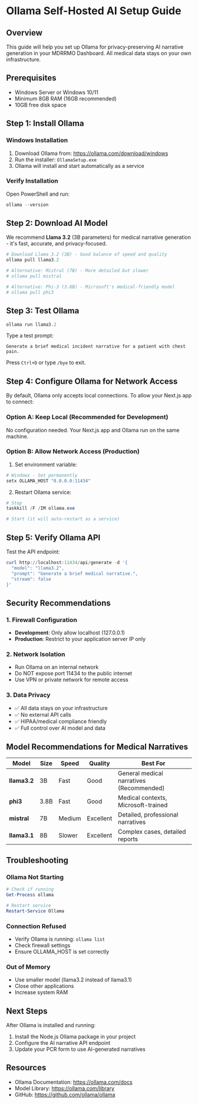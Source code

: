 # Ollama Self-Hosted AI Setup Guide

## Overview
This guide will help you set up Ollama for privacy-preserving AI narrative generation in your MDRRMO Dashboard. All medical data stays on your own infrastructure.

## Prerequisites
- Windows Server or Windows 10/11
- Minimum 8GB RAM (16GB recommended)
- 10GB free disk space

## Step 1: Install Ollama

### Windows Installation
1. Download Ollama from: https://ollama.com/download/windows
2. Run the installer: `OllamaSetup.exe`
3. Ollama will install and start automatically as a service

### Verify Installation
Open PowerShell and run:
```powershell
ollama --version
```

## Step 2: Download AI Model

We recommend **Llama 3.2** (3B parameters) for medical narrative generation - it's fast, accurate, and privacy-focused.

```powershell
# Download Llama 3.2 (3B) - Good balance of speed and quality
ollama pull llama3.2

# Alternative: Mistral (7B) - More detailed but slower
# ollama pull mistral

# Alternative: Phi-3 (3.8B) - Microsoft's medical-friendly model
# ollama pull phi3
```

## Step 3: Test Ollama

```powershell
ollama run llama3.2
```

Type a test prompt:
```
Generate a brief medical incident narrative for a patient with chest pain.
```

Press `Ctrl+D` or type `/bye` to exit.

## Step 4: Configure Ollama for Network Access

By default, Ollama only accepts local connections. To allow your Next.js app to connect:

### Option A: Keep Local (Recommended for Development)
No configuration needed. Your Next.js app and Ollama run on the same machine.

### Option B: Allow Network Access (Production)
1. Set environment variable:
```powershell
# Windows - Set permanently
setx OLLAMA_HOST "0.0.0.0:11434"
```

2. Restart Ollama service:
```powershell
# Stop
taskkill /F /IM ollama.exe

# Start (it will auto-restart as a service)
```

## Step 5: Verify Ollama API

Test the API endpoint:
```powershell
curl http://localhost:11434/api/generate -d '{
  "model": "llama3.2",
  "prompt": "Generate a brief medical narrative.",
  "stream": false
}'
```

## Security Recommendations

### 1. Firewall Configuration
- **Development**: Only allow localhost (127.0.0.1)
- **Production**: Restrict to your application server IP only

### 2. Network Isolation
- Run Ollama on an internal network
- Do NOT expose port 11434 to the public internet
- Use VPN or private network for remote access

### 3. Data Privacy
- ✅ All data stays on your infrastructure
- ✅ No external API calls
- ✅ HIPAA/medical compliance friendly
- ✅ Full control over AI model and data

## Model Recommendations for Medical Narratives

| Model | Size | Speed | Quality | Best For |
|-------|------|-------|---------|----------|
| **llama3.2** | 3B | Fast | Good | General medical narratives (Recommended) |
| **phi3** | 3.8B | Fast | Good | Medical contexts, Microsoft-trained |
| **mistral** | 7B | Medium | Excellent | Detailed, professional narratives |
| **llama3.1** | 8B | Slower | Excellent | Complex cases, detailed reports |

## Troubleshooting

### Ollama Not Starting
```powershell
# Check if running
Get-Process ollama

# Restart service
Restart-Service Ollama
```

### Connection Refused
- Verify Ollama is running: `ollama list`
- Check firewall settings
- Ensure OLLAMA_HOST is set correctly

### Out of Memory
- Use smaller model (llama3.2 instead of llama3.1)
- Close other applications
- Increase system RAM

## Next Steps

After Ollama is installed and running:
1. Install the Node.js Ollama package in your project
2. Configure the AI narrative API endpoint
3. Update your PCR form to use AI-generated narratives

## Resources

- Ollama Documentation: https://ollama.com/docs
- Model Library: https://ollama.com/library
- GitHub: https://github.com/ollama/ollama
